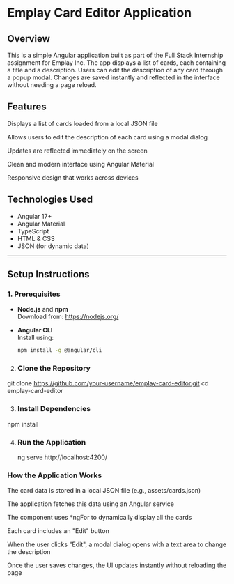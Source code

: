 # Emplay Card Editor Application

## Overview

This is a simple Angular application built as part of the Full Stack Internship assignment for Emplay Inc. The app displays a list of cards, each containing a title and a description. Users can edit the description of any card through a popup modal. Changes are saved instantly and reflected in the interface without needing a page reload.
## Features
Displays a list of cards loaded from a local JSON file

Allows users to edit the description of each card using a modal dialog

Updates are reflected immediately on the screen

Clean and modern interface using Angular Material

Responsive design that works across devices
## Technologies Used

- Angular 17+
- Angular Material
- TypeScript
- HTML & CSS
- JSON (for dynamic data)

---

## Setup Instructions

### 1. Prerequisites
- **Node.js** and **npm**  
  Download from: https://nodejs.org/

- **Angular CLI**  
  Install using:
  ```bash
  npm install -g @angular/cli
2. ###  Clone the Repository

git clone https://github.com/your-username/emplay-card-editor.git
cd emplay-card-editor



3. ###  Install Dependencies
  npm install

4. ### Run the Application
   ng serve
   http://localhost:4200/

### How the Application Works
The card data is stored in a local JSON file (e.g., assets/cards.json)

The application fetches this data using an Angular service

The component uses *ngFor to dynamically display all the cards

Each card includes an "Edit" button

When the user clicks "Edit", a modal dialog opens with a text area to change the description

Once the user saves changes, the UI updates instantly without reloading the page

